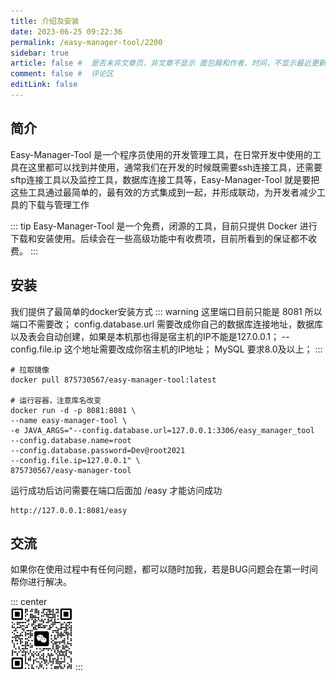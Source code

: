 ```yaml
---
title: 介绍及安装
date: 2023-06-25 09:22:36
permalink: /easy-manager-tool/2200
sidebar: true
article: false #  是否未非文章页，非文章不显示 面包屑和作者、时间，不显示最近更新栏，不会参与到最近更新文章的数据计算中
comment: false #  评论区
editLink: false
---
```


## 简介
Easy-Manager-Tool 是一个程序员使用的开发管理工具，在日常开发中使用的工具在这里都可以找到并使用，通常我们在开发的时候既需要ssh连接工具，还需要sftp连接工具以及监控工具，数据库连接工具等，Easy-Manager-Tool 就是要把这些工具通过最简单的，最有效的方式集成到一起，并形成联动，为开发者减少工具的下载与管理工作

::: tip
Easy-Manager-Tool 是一个免费，闭源的工具，目前只提供 Docker 进行下载和安装使用。后续会在一些高级功能中有收费项，目前所看到的保证都不收费。
:::

## 安装
我们提供了最简单的docker安装方式
::: warning
这里端口目前只能是 8081 所以端口不需要改；
config.database.url 需要改成你自己的数据库连接地址，数据库以及表会自动创建，如果是本机那也得是宿主机的IP不能是127.0.0.1；
--config.file.ip 这个地址需要改成你宿主机的IP地址；
MySQL 要求8.0及以上；
:::
```
# 拉取镜像
docker pull 875730567/easy-manager-tool:latest

# 运行容器，注意库名改变
docker run -d -p 8081:8081 \
--name easy-manager-tool \
-e JAVA_ARGS="--config.database.url=127.0.0.1:3306/easy_manager_tool
--config.database.name=root
--config.database.password=Dev@root2021
--config.file.ip=127.0.0.1" \
875730567/easy-manager-tool
```
运行成功后访问需要在端口后面加 /easy 才能访问成功
```
http://127.0.0.1:8081/easy
```

## 交流
如果你在使用过程中有任何问题，都可以随时加我，若是BUG问题会在第一时间帮你进行解决。

::: center
<br />
<img src="/assets/img/mecode.png" width="100" class="no-zoom">
:::